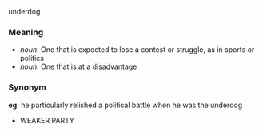 underdog
### Meaning
+ _noun_: One that is expected to lose a contest or struggle, as in sports or politics
+ _noun_: One that is at a disadvantage

### Synonym

__eg__: he particularly relished a political battle when he was the underdog

+ WEAKER PARTY


